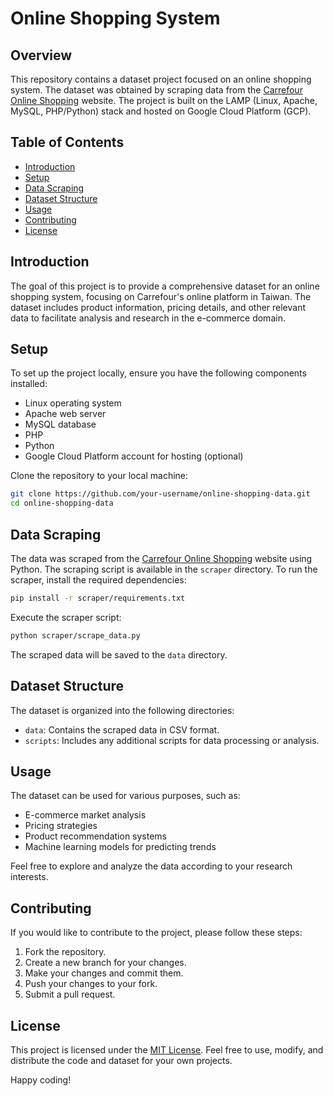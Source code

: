 # Online Shopping System

## Overview

This repository contains a dataset project focused on an online shopping system. The dataset was obtained by scraping data from the [Carrefour Online Shopping](https://online.carrefour.com.tw/zh/homepage/) website. The project is built on the LAMP (Linux, Apache, MySQL, PHP/Python) stack and hosted on Google Cloud Platform (GCP).

## Table of Contents

- [Introduction](#introduction)
- [Setup](#setup)
- [Data Scraping](#data-scraping)
- [Dataset Structure](#dataset-structure)
- [Usage](#usage)
- [Contributing](#contributing)
- [License](#license)

## Introduction

The goal of this project is to provide a comprehensive dataset for an online shopping system, focusing on Carrefour's online platform in Taiwan. The dataset includes product information, pricing details, and other relevant data to facilitate analysis and research in the e-commerce domain.

## Setup

To set up the project locally, ensure you have the following components installed:

- Linux operating system
- Apache web server
- MySQL database
- PHP
- Python
- Google Cloud Platform account for hosting (optional)

Clone the repository to your local machine:

```bash
git clone https://github.com/your-username/online-shopping-data.git
cd online-shopping-data
```

## Data Scraping

The data was scraped from the [Carrefour Online Shopping](https://online.carrefour.com.tw/zh/homepage/) website using Python. The scraping script is available in the `scraper` directory. To run the scraper, install the required dependencies:

```bash
pip install -r scraper/requirements.txt
```

Execute the scraper script:

```bash
python scraper/scrape_data.py
```

The scraped data will be saved to the `data` directory.

## Dataset Structure

The dataset is organized into the following directories:

- `data`: Contains the scraped data in CSV format.
- `scripts`: Includes any additional scripts for data processing or analysis.

## Usage

The dataset can be used for various purposes, such as:

- E-commerce market analysis
- Pricing strategies
- Product recommendation systems
- Machine learning models for predicting trends

Feel free to explore and analyze the data according to your research interests.

## Contributing

If you would like to contribute to the project, please follow these steps:

1. Fork the repository.
2. Create a new branch for your changes.
3. Make your changes and commit them.
4. Push your changes to your fork.
5. Submit a pull request.

## License

This project is licensed under the [MIT License](LICENSE). Feel free to use, modify, and distribute the code and dataset for your own projects.

Happy coding!
